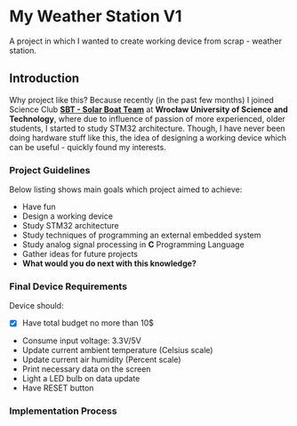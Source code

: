 # **My Weather Station V1**
A project in which I wanted to create working device from scrap - weather station.

## **Introduction**
Why project like this?
Because recently (in the past few months) I joined Science Club [**SBT - Solar Boat Team**](http://solarboat.pwr.edu.pl/)
at **Wrocław University of Science and Technology**, where due to influence of passion of more experienced, older students, I started to study STM32 architecture. Though, I have never been doing hardware stuff like this, the idea of designing a working device which can be useful - quickly found my interests. 

### **Project Guidelines**
Below listing shows main goals which project aimed to achieve:
- Have fun
- Design a working device
- Study STM32 architecture
- Study techniques of programming an external embedded system
- Study analog signal processing in **C** Programming Language
- Gather ideas for future projects
- **What would you do next with this knowledge?**

### **Final Device Requirements**
Device should:
-[x] Have total budget no more than 10$
- Consume input voltage: 3.3V/5V
- Update current ambient temperature (Celsius scale)
- Update current air humidity (Percent scale)
- Print necessary data on the screen
- Light a LED bulb on data update
- Have RESET button

### **Implementation Process**

